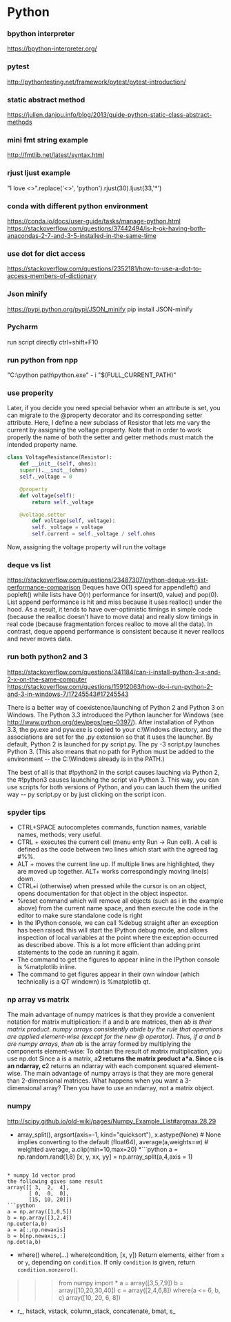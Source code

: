 # Python

### bpython interpreter
https://bpython-interpreter.org/

### pytest
http://pythontesting.net/framework/pytest/pytest-introduction/


### static abstract method
https://julien.danjou.info/blog/2013/guide-python-static-class-abstract-methods

### mini fmt string example
http://fmtlib.net/latest/syntax.html

### rjust ljust example
"I love <>".replace('<>', 'python').rjust(30).ljust(33,'*')

### conda with different python environment
https://conda.io/docs/user-guide/tasks/manage-python.html
https://stackoverflow.com/questions/37442494/is-it-ok-having-both-anacondas-2-7-and-3-5-installed-in-the-same-time

### use dot for dict access
https://stackoverflow.com/questions/2352181/how-to-use-a-dot-to-access-members-of-dictionary

### Json minify
https://pypi.python.org/pypi/JSON_minify
pip install JSON-minify

### Pycharm
run script directly ctrl+shift+F10

### run python from npp
"C:\python path\python.exe" - i "$(FULL_CURRENT_PATH)"

### use properity

Later, if you decide you need special behavior when an attribute is set, you can migrate to
the @property decorator and its corresponding setter attribute. Here, I define a new
subclass of Resistor that lets me vary the current by assigning the voltage
property. Note that in order to work properly the name of both the setter and getter
methods must match the intended property name.
```python
class VoltageResistance(Resistor):
	def __init__(self, ohms):
	super().__init__(ohms)
	self._voltage = 0

	@property
	def voltage(self):
		return self._voltage

	@voltage.setter
		def voltage(self, voltage):
		self._voltage = voltage
		self.current = self._voltage / self.ohms
```
Now, assigning the voltage property will run the voltage



### deque vs list
https://stackoverflow.com/questions/23487307/python-deque-vs-list-performance-comparison
Deques have O(1) speed for appendleft() and popleft() while lists have O(n) performance for insert(0, value) and pop(0).
List append performance is hit and miss because it uses realloc() under the hood. As a result, it tends to have over-optimistic timings in simple code (because the realloc doesn't have to move data) and really slow timings in real code (because fragmentation forces realloc to move all the data). In contrast, deque append performance is consistent because it never reallocs and never moves data.



### run both python2 and 3
https://stackoverflow.com/questions/341184/can-i-install-python-3-x-and-2-x-on-the-same-computer
https://stackoverflow.com/questions/15912063/how-do-i-run-python-2-and-3-in-windows-7/17245543#17245543

There is a better way of coexistence/launching of Python 2 and Python 3 on Windows. The Python 3.3 introduced the Python launcher for Windows (see http://www.python.org/dev/peps/pep-0397/).
After installation of Python 3.3, the py.exe and pyw.exe is copied to your c:\Windows directory, and the associations are set for the .py extension so that it uses the launcher. By default, Python 2 is launched for py script.py. The py -3 script.py launches Python 3. (This also means that no path for Python must be added to the environment -- the C:\Windows already is in the PATH.)

The best of all is that #!python2 in the script causes lauching via Python 2, the #!python3 causes launching the script via Python 3. This way, you can use scripts for both versions of Python, and you can lauch them the unified way -- py script.py or by just clicking on the script icon.

### spyder tips
* CTRL+SPACE autocompletes commands, function names, variable names, methods; very useful.
* CTRL + <RETURN> executes the current cell (menu enty Run -> Run cell). A cell is defined as the code between two lines which start with the agreed tag #%%.
* ALT + <CURSOR UP> moves the current line up. If multiple lines are highlighted, they are moved up together. ALT+<CURSOR DOWN> works correspondingly moving line(s) down.
* CTRL+i (otherwise) when pressed while the cursor is on an object, opens documentation for that object in the object inspector.
* %reset command which will remove all objects (such as i in the example above) from the current name space, and then execute the code in the editor to make sure standalone code is right
* In the IPython console, we can call %debug straight after an exception has been raised: this will start the IPython debug mode, and allows inspection of local variables at the point where the exception occurred as described above. This is a lot more efficient than adding print statements to the code an running it again.
* The command to get the figures to appear inline in the IPython console is %matplotlib inline.
* The command to get figures appear in their own window (which technically is a QT windown) is %matplotlib qt.

### np array vs matrix
The main advantage of numpy matrices is that they provide a convenient notation for matrix multiplication: if a and b are matrices, then a*b is their matrix product.
numpy arrays consistently abide by the rule that operations are applied element-wise (except for the new @ operator). Thus, if a and b are numpy arrays, then a*b is the array formed by multiplying the components element-wise:
To obtain the result of matrix multiplication, you use np.dot
Since a is a matrix, a**2 returns the matrix product a*a. Since c is an ndarray, c**2 returns an ndarray with each component squared element-wise.
The main advantage of numpy arrays is that they are more general than 2-dimensional matrices. 
What happens when you want a 3-dimensional array? Then you have to use an ndarray, not a matrix object. 





### numpy
http://scipy.github.io/old-wiki/pages/Numpy_Example_List#argmax.28.29

* array_split(), argsort(axis=-1, kind="quicksort"), x.astype(None) # None implies converting to the default (float64), average(a,weights=w) # weighted average,  a.clip(min=10,max=20)
*```python
 a = np.random.rand(1,8)
 [x, y, xx, yy] = np.array_split(a,4,axis = 1)
```

* numpy 1d vector prod 
the following gives same result
array([[ 3,  2,  4],
       [ 0,  0,  0],
       [15, 10, 20]])
```python
a = np.array([1,0,5])
b = np.array([3,2,4])
np.outer(a,b)
a = a[:,np.newaxis]
b = b[np.newaxis,:]
np.dot(a,b)
```
* where()
where(...)
    where(condition, [x, y])  Return elements, either from `x` or `y`, depending on `condition`. 
    If only `condition` is given, return ``condition.nonzero()``.
>>> from numpy import *
>>> a = array([3,5,7,9])
>>> b = array([10,20,30,40])
>>> c = array([2,4,6,8])
>>> where(a <= 6, b, c)
array([10, 20, 6, 8])	
	
 * r_, hstack, vstack, column_stack, concatenate, bmat, s_


